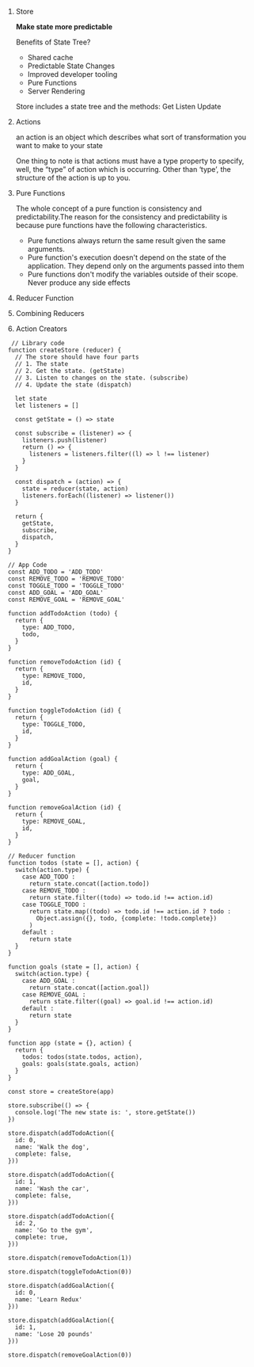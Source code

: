 
1. Store

   **Make state more predictable**
   
   Benefits of State Tree?
   * Shared cache
   * Predictable State Changes
   * Improved developer tooling
   * Pure Functions
   * Server Rendering
   
   Store includes a state tree and the methods: Get Listen Update
 
 2. Actions
 
    an action is an object which describes what sort of transformation you want to make to your state
   
    One thing to note is that actions must have a type property to specify, well, the “type” of action which is occurring. Other than ‘type’, the structure of the action is up to you.
   
 3. Pure Functions
 
    The whole concept of a pure function is consistency and predictability.The reason for the consistency and predictability is because pure functions have the following characteristics.
     
    *  Pure functions always return the same result given the same arguments. 
    *  Pure function's execution doesn't depend on the state of the application. They depend only on the arguments passed into them
    *  Pure functions don't modify the variables outside of their scope. Never produce any side effects
    
 4. Reducer Function
 
 5. Combining Reducers
 
 6. Action Creators
 
 ```
   // Library code
  function createStore (reducer) {
    // The store should have four parts
    // 1. The state
    // 2. Get the state. (getState)
    // 3. Listen to changes on the state. (subscribe)
    // 4. Update the state (dispatch)

    let state
    let listeners = []

    const getState = () => state

    const subscribe = (listener) => {
      listeners.push(listener)
      return () => {
        listeners = listeners.filter((l) => l !== listener)
      }
    }

    const dispatch = (action) => {
      state = reducer(state, action)
      listeners.forEach((listener) => listener())
    }

    return {
      getState,
      subscribe,
      dispatch,
    }
  }

  // App Code
  const ADD_TODO = 'ADD_TODO'
  const REMOVE_TODO = 'REMOVE_TODO'
  const TOGGLE_TODO = 'TOGGLE_TODO'
  const ADD_GOAL = 'ADD_GOAL'
  const REMOVE_GOAL = 'REMOVE_GOAL'

  function addTodoAction (todo) {
    return {
      type: ADD_TODO,
      todo,
    }
  }

  function removeTodoAction (id) {
    return {
      type: REMOVE_TODO,
      id,
    }
  }

  function toggleTodoAction (id) {
    return {
      type: TOGGLE_TODO,
      id,
    }
  }

  function addGoalAction (goal) {
    return {
      type: ADD_GOAL,
      goal,
    }
  }

  function removeGoalAction (id) {
    return {
      type: REMOVE_GOAL,
      id,
    }
  }

  // Reducer function
  function todos (state = [], action) {
    switch(action.type) {
      case ADD_TODO :
        return state.concat([action.todo])
      case REMOVE_TODO :
        return state.filter((todo) => todo.id !== action.id)
      case TOGGLE_TODO :
        return state.map((todo) => todo.id !== action.id ? todo :
          Object.assign({}, todo, {complete: !todo.complete})
        )
      default :
        return state
    }
  }

  function goals (state = [], action) {
    switch(action.type) {
      case ADD_GOAL :
        return state.concat([action.goal])
      case REMOVE_GOAL :
        return state.filter((goal) => goal.id !== action.id)
      default :
        return state
    }
  }

  function app (state = {}, action) {
    return {
      todos: todos(state.todos, action),
      goals: goals(state.goals, action)
    }
  }

  const store = createStore(app)

  store.subscribe(() => {
    console.log('The new state is: ', store.getState())
  })

  store.dispatch(addTodoAction({
    id: 0,
    name: 'Walk the dog',
    complete: false,
  }))

  store.dispatch(addTodoAction({
    id: 1,
    name: 'Wash the car',
    complete: false,
  }))

  store.dispatch(addTodoAction({
    id: 2,
    name: 'Go to the gym',
    complete: true,
  }))

  store.dispatch(removeTodoAction(1))

  store.dispatch(toggleTodoAction(0))

  store.dispatch(addGoalAction({
    id: 0,
    name: 'Learn Redux'
  }))

  store.dispatch(addGoalAction({
    id: 1,
    name: 'Lose 20 pounds'
  }))

  store.dispatch(removeGoalAction(0))
 ```
